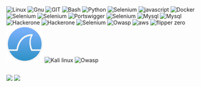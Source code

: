 ## 
![Linux](https://www.vectorlogo.zone/logos/linux/linux-icon.svg)
![Gnu](https://www.vectorlogo.zone/logos/gnu/gnu-icon.svg)
![GIT](https://www.vectorlogo.zone/logos/git-scm/git-scm-icon.svg)
![Bash](https://www.vectorlogo.zone/logos/gnu_bash/gnu_bash-official.svg)
![Python](https://www.vectorlogo.zone/logos/python/python-icon.svg)
<img src="https://iconape.com/wp-content/files/yd/371438/svg/371438.svg" alt="Selenium" width="50" height="50">
![javascript](https://www.vectorlogo.zone/logos/javascript/javascript-icon.svg)
![Docker](https://www.vectorlogo.zone/logos/docker/docker-icon.svg)
<img src="https://raw.githubusercontent.com/loganmarchione/homelab-svg-assets/main/assets/apachehttpd.svg" alt="Selenium" width="150" height="150">
<img src="https://cdn.worldvectorlogo.com/logos/raspberry-pi.svg" alt="Selenium" width="50" height="50">
![Portswigger](https://raw.githubusercontent.com/PapirusDevelopmentTeam/papirus-icon-theme/master/Papirus/64x64/apps/burp.svg)
<img src="https://www.vectorlogo.zone/logos/ubuntu/ubuntu-icon.svg" alt="Selenium" width="100" height="100">
![Mysql](https://www.vectorlogo.zone/logos/mysql/mysql-official.svg)
![Mysql](https://raw.githubusercontent.com/PapirusDevelopmentTeam/papirus-icon-theme/master/Papirus/64x64/apps/metasploit.svg)
![Hackerone](https://www.vectorlogo.zone/logos/hackerone/hackerone-icon.svg)
![Hackerone](https://raw.githubusercontent.com/pheralb/svgl/main/static/library/sql-server.svg)
<img src="https://www.vectorlogo.zone/logos/archlinux/archlinux-ar21.svg" alt="Selenium" width="100" height="100">
![Owasp](https://www.vectorlogo.zone/logos/torproject/torproject-icon.svg)
<img src="https://raw.githubusercontent.com/actions/starter-workflows/main/icons/aws.svg" alt="aws" width="50" height="50">
<img src="https://vmc.digicert.com/e356d324-23fc-40da-ac12-384d26874513.svg" alt="flipper zero" width="50" height="50">
![Hackerone](https://raw.githubusercontent.com/keeferrourke/la-capitaine-icon-theme/master/apps/scalable/wireshark-alt.svg)
<img src="https://upload.vectorlogo.zone/logos/kali/images/324c35f9-62e7-40d5-8d50-3d64fa06ad0e.svg" alt="Kali linux" width="100" height="100">
![Owasp](https://upload.wikimedia.org/wikipedia/commons/e/ef/OWASP_black_logo.svg)



## 
[<img src="https://www.vectorlogo.zone/logos/twitter/twitter-tile.svg" width="32">](https://twitter.com/amirmmafakheri)
[<img src="https://www.vectorlogo.zone/logos/telegram/telegram-tile.svg" width="32">](https://t.me/amirmmafakheri)

